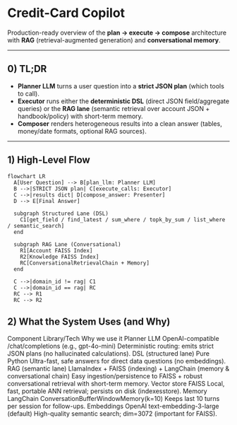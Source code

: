 # Credit-Card Copilot

Production-ready overview of the **plan → execute → compose** architecture with **RAG** (retrieval-augmented generation) and **conversational memory**.

---

## 0) TL;DR

- **Planner LLM** turns a user question into a **strict JSON plan** (which tools to call).
- **Executor** runs either the **deterministic DSL** (direct JSON field/aggregate queries) or the **RAG lane** (semantic retrieval over account JSON + handbook/policy) with short-term memory.
- **Composer** renders heterogeneous results into a clean answer (tables, money/date formats, optional RAG sources).

---

## 1) High-Level Flow

```mermaid
flowchart LR
  A[User Question] --> B[plan_llm: Planner LLM]
  B -->|STRICT JSON plan| C[execute_calls: Executor]
  C -->|results dict| D[compose_answer: Presenter]
  D --> E[Final Answer]

  subgraph Structured Lane (DSL)
    C1[get_field / find_latest / sum_where / topk_by_sum / list_where / semantic_search]
  end

  subgraph RAG Lane (Conversational)
    R1[Account FAISS Index]
    R2[Knowledge FAISS Index]
    RC[ConversationalRetrievalChain + Memory]
  end

  C -->|domain_id != rag| C1
  C -->|domain_id == rag| RC
  RC --> R1
  RC --> R2

```
## 2) What the System Uses (and Why)
Component
Library/Tech
Why we use it
Planner LLM
OpenAI-compatible /chat/completions (e.g., gpt-4o-mini)
Deterministic routing: emits strict JSON plans (no hallucinated calculations).
DSL (structured lane)
Pure Python
Ultra-fast, safe answers for direct data questions (no embeddings).
RAG (semantic lane)
LlamaIndex + FAISS (indexing) + LangChain (memory & conversational chain)
Easy ingestion/persistence to FAISS + robust conversational retrieval with short-term memory.
Vector store
FAISS
Local, fast, portable ANN retrieval; persists on disk (indexesstore).
Memory
LangChain ConversationBufferWindowMemory(k=10)
Keeps last 10 turns per session for follow-ups.
Embeddings
OpenAI text-embedding-3-large (default)
High-quality semantic search; dim=3072 (important for FAISS).


